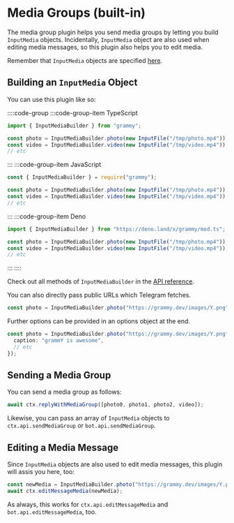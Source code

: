 # Media Groups (built-in)

The media group plugin helps you send media groups by letting you build `InputMedia` objects.
Incidentally, `InputMedia` object are also used when editing media messages, so this plugin also helps you to edit media.

Remember that `InputMedia` objects are specified [here](https://core.telegram.org/bots/api#inputmedia).

## Building an `InputMedia` Object

You can use this plugin like so:

::::code-group
:::code-group-item TypeScript

```ts
import { InputMediaBuilder } from "grammy";

const photo = InputMediaBuilder.photo(new InputFile("/tmp/photo.mp4"));
const video = InputMediaBuilder.video(new InputFile("/tmp/video.mp4"));
// etc
```

:::
:::code-group-item JavaScript

```js
const { InputMediaBuilder } = require("grammy");

const photo = InputMediaBuilder.photo(new InputFile("/tmp/photo.mp4"));
const video = InputMediaBuilder.video(new InputFile("/tmp/video.mp4"));
// etc
```

:::
:::code-group-item Deno

```ts
import { InputMediaBuilder } from "https://deno.land/x/grammy/mod.ts";

const photo = InputMediaBuilder.photo(new InputFile("/tmp/photo.mp4"));
const video = InputMediaBuilder.video(new InputFile("/tmp/video.mp4"));
// etc
```

:::
::::

Check out all methods of `InputMediaBuilder` in the [API reference](https://deno.land/x/grammy/mod.ts?s=InputMediaBuilder).

You can also directly pass public URLs which Telegram fetches.

```ts
const photo = InputMediaBuilder.photo("https://grammy.dev/images/Y.png");
```

Further options can be provided in an options object at the end.

```ts
const photo = InputMediaBuilder.photo("https://grammy.dev/images/Y.png", {
  caption: "grammY is awesome",
  // etc
});
```

## Sending a Media Group

You can send a media group as follows:

```ts
await ctx.replyWithMediaGroup([photo0, photo1, photo2, video]);
```

Likewise, you can pass an array of `InputMedia` objects to `ctx.api.sendMediaGroup` or `bot.api.sendMediaGroup`.

## Editing a Media Message

Since `InputMedia` objects are also used to edit media messages, this plugin will assis you here, too:

```ts
const newMedia = InputMediaBuilder.photo("https://grammy.dev/images/Y.png");
await ctx.editMessageMedia(newMedia);
```

As always, this works for `ctx.api.editMessageMedia` and `bot.api.editMessageMedia`, too.
